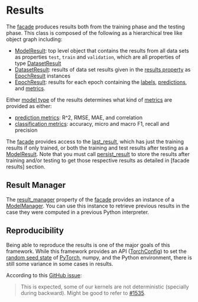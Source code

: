 # Results

The [facade] produces results both from the training phase and the testing
phase.  This class is composed of the following as a hierarchical tree like
object graph including:
* [ModelResult]: top level object that contains the results from all data sets
  as properties `test`, `train` and `validation`, which are all properties of
  type [DatasetResult]
* [DatasetResult]: results of data set results given in the [results property]
  as [EpochResult] instances
* [EpochResult]: results for each epoch containing the [labels], [predictions],
  and [metrics].

Either [model type] of the results determines what kind of [metrics] are
provided as either:

* [prediction metrics]: R^2, RMSE, MAE, and correlation
* [classification metrics]: accuracy, micro and macro F1, recall and precision

The [facade] provides access to the [last_result], which has just the training
results if only trained, or both the training and test results after testing as
a [ModelResult].  Note that you must call [persist_result] to store the results
after training and/or testing to get those respective results as detailed in
[facade results] section.


## Result Manager

The [result_manager] property of the [facade] provides an instance of a
[ModelManager].  You can use this instance to retrieve previous results in the
case they were computed in a previous Python interpreter.


## Reproducibility

Being able to reproduce the results is one of the major goals of this
framework.  While this framework provides an API ([TorchConfig]) to set the
[random seed state] of [PyTorch], numpy, and the Python environment, there is
still some variance in some cases in results.

According to this [GitHub issue](https://github.com/pytorch/pytorch/issues/18412):
> This is expected, some of our kernels are not deterministic (specially during backward).
> Might be good to refer to [#1535](https://github.com/pytorch/pytorch/issues/15359).


<!-- links -->

[PyTorch]: https://pytorch.org

[facade]: facade.md
[facade resources]: facade.html#resources

[ModelResult]: ../api/zensols.deeplearn.result.html#zensols.deeplearn.result.domain.ModelResult
[DatasetResult]: ../api/zensols.deeplearn.result.html#zensols.deeplearn.result.domain.DatasetResult
[results property]: ../api/zensols.deeplearn.result.html#zensols.deeplearn.result.domain.DatasetResult.results
[EpochResult]: ../api/zensols.deeplearn.result.html#zensols.deeplearn.result.domain.EpochResult
[labels]: ../api/zensols.deeplearn.result.html#zensols.deeplearn.result.domain.ResultsContainer.labels
[predictions]: ../api/zensols.deeplearn.result.html#zensols.deeplearn.result.domain.ResultsContainer.predictions
[metrics]: ../api/zensols.deeplearn.result.html#zensols.deeplearn.result.domain.ResultsContainer.metrics
[model type]: ../api/zensols.deeplearn.result.html#zensols.deeplearn.result.domain.ResultsContainer.model_type
[prediction metrics]: ../api/zensols.deeplearn.result.html#zensols.deeplearn.result.domain.ResultsContainer.prediction_metrics
[classification metrics]: ../api/zensols.deeplearn.result.html#zensols.deeplearn.result.domain.ResultsContainer.classification_metrics
[ModelManager]: ../api/zensols.deeplearn.model.html#zensols.deeplearn.model.manager.ModelManager
[last_result]: ../api/zensols.deeplearn.model.html#zensols.deeplearn.model.facade.ModelFacade.last_result
[persist_result]: ../api/zensols.deeplearn.model.html#zensols.deeplearn.model.facade.ModelFacade.persist_result

[TorchConfig]: ../api/zensols.deeplearn.html#zensols.deeplearn.torchconfig.TorchConfig
[random seed state]: ../api/zensols.deeplearn.html#zensols.deeplearn.torchconfig.TorchConfig.set_random_seed
[result_manager]: ../api/zensols.deeplearn.model.html#zensols.deeplearn.model.executor.ModelExecutor.result_manager
